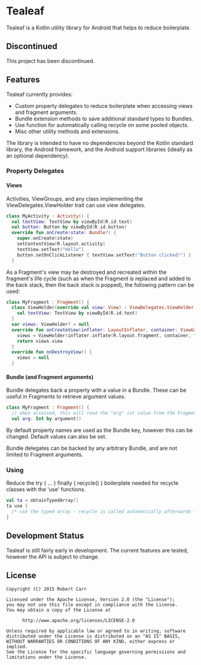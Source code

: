 # Tealeaf

Tealeaf is a Kotlin utility library for Android that helps to reduce boilerplate.

## Discontinued

This project has been discontinued.

## Features

Tealeaf currently provides:

 - Custom property delegates to reduce boilerplate when accessing views and fragment arguments.
 - Bundle extension methods to save additional standard types to Bundles.
 - Use function for automatically calling recycle on some pooled objects.
 - Misc other utility methods and extensions.

The library is intended to have no dependencies beyond the Kotlin standard library, the Android framework, and the
Android support libraries (ideally as an optional dependency).
 
### Property Delegates
 
#### Views

Activities, ViewGroups, and any class implementing the ViewDelegates.ViewHolder trait can use view delegates.

```kotlin
class MyActivity : Activity() {
  val textView: TextView by viewById(R.id.text)
  val button: Button by viewById(R.id.button)
  override fun onCreate(state: Bundle?) {
    super.onCreate(state)
    setContentView(R.layout.activity)
    textView.setText("Hello")
    button.setOnClickListener { textView.setText("Button clicked!") }
  }
```

As a Fragment's view may be destroyed and recreated within the fragment's life cycle (such as when the Fragment is
replaced and added to the back stack, then the back stack is popped), the following pattern can be used:

```kotlin
class MyFragment : Fragment() {
  class ViewHolder(override val view: View) : ViewDelegates.ViewHolder {
    val textView: TextView by viewById(R.id.text)
  }
  var views: ViewHolder? = null
  override fun onCreateView(inflater: LayoutInflater, container: ViewGroup?, state: Bundle?): View? {
    views = ViewHolder(inflater.inflate(R.layout.fragment, container, false))
    return views.view
  }
  override fun onDestroyView() {
    views = null
  }
```

#### Bundle (and Fragment arguments)

Bundle delegates back a property with a value in a Bundle. These can be useful in Fragments to retrieve argument
values.

```kotlin
class MyFragment : Fragment() {
  // when accessed, this will read the "arg" int value from the Fragment's arguments Bundle
  val arg: Int by argument()
```

By default property names are used as the Bundle key, however this can be changed. Default values can also be set.

Bundle delegates can be backed by any arbitrary Bundle, and are not limited to Fragment arguments.

### Using

Reduce the try { ... } finally { recycle() } boilerplate needed for recycle classes with the 'use' functions.

```kotlin
val ta = obtainTypedArray()
ta use {
  /* use the typed array - recycle is called automatically afterwards */
}
```

## Development Status

Tealeaf is still fairly early in development. The current features are tested, however the API is subject to change.

## License

    Copyright (C) 2015 Robert Carr

    Licensed under the Apache License, Version 2.0 (the "License");
    you may not use this file except in compliance with the License.
    You may obtain a copy of the License at

          http://www.apache.org/licenses/LICENSE-2.0

    Unless required by applicable law or agreed to in writing, software
    distributed under the License is distributed on an "AS IS" BASIS,
    WITHOUT WARRANTIES OR CONDITIONS OF ANY KIND, either express or implied.
    See the License for the specific language governing permissions and
    limitations under the License.
